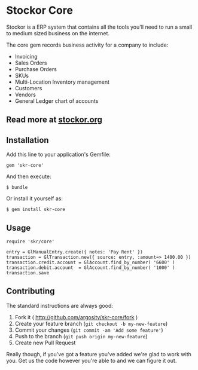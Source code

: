 # Stockor Core

Stockor is a ERP system that contains all the tools you'll need to run a small to medium sized business on the internet.

The core gem records business activity for a company to include:

 * Invoicing
 * Sales Orders
 * Purchase Orders
 * SKUs
 * Multi-Location Inventory management
 * Customers
 * Vendors
 * General Ledger chart of accounts

## Read more at [stockor.org](http://stockor.org/)

## Installation

Add this line to your application's Gemfile:

    gem 'skr-core'

And then execute:

    $ bundle

Or install it yourself as:

    $ gem install skr-core

## Usage

    require 'skr/core'

    entry = GlManualEntry.create({ notes: 'Pay Rent' })
    transaction = GlTransaction.new({ source: entry, :amount=> 1400.00 })
    transaction.credit.account = GlAccount.find_by_number( '6600' )
    transaction.debit.account  = GlAccount.find_by_number( '1000' )
    transaction.save

## Contributing

The standard instructions are always good:

 1. Fork it ( http://github.com/argosity/skr-core/fork )
 2. Create your feature branch (`git checkout -b my-new-feature`)
 3. Commit your changes (`git commit -am 'Add some feature'`)
 4. Push to the branch (`git push origin my-new-feature`)
 5. Create new Pull Request


Really though, if you've got a feature you've added we're glad to work with you.  Get us the code however you're able to and we can figure it out.
